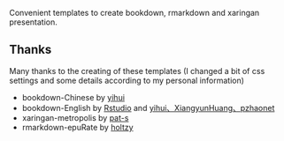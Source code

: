 Convenient templates to create bookdown, rmarkdown and xaringan presentation.  

## Thanks  
Many thanks to the creating of these templates (I changed a bit of css settings and some details according to my personal information)
- bookdown-Chinese by [yihui](https://github.com/yihui/bookdown-chinese)  
- bookdown-English by [Rstudio](https://github.com/rstudio/bookdown)  and [yihui、XiangyunHuang、pzhaonet](https://github.com/XiangyunHuang/MSG-Book)  
- xaringan-metropolis by [pat-s](https://github.com/pat-s/xaringan-metropolis)  
- rmarkdown-epuRate by [holtzy](https://github.com/holtzy/epuRate)
